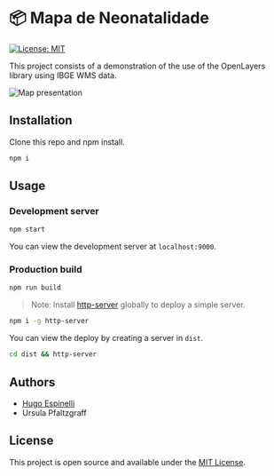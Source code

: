 # 📦 Mapa de Neonatalidade

[![License: MIT](https://img.shields.io/badge/License-MIT-blue.svg)](https://opensource.org/licenses/MIT)

This project consists of a demonstration of the use of the OpenLayers library using
IBGE WMS data.

![Map presentation](https://github.com/hugoespinelli/mapa_neonatalidade_ibge/gif-presentation.gif)

## Installation

Clone this repo and npm install.

```bash
npm i
```

## Usage

### Development server

```bash
npm start
```

You can view the development server at `localhost:9000`.

### Production build

```bash
npm run build
```

> Note: Install [http-server](https://www.npmjs.com/package/http-server) globally to deploy a simple server.

```bash
npm i -g http-server
```

You can view the deploy by creating a server in `dist`.

```bash
cd dist && http-server
```

## Authors

- [Hugo Espinelli](https://github.com/hugoespinelli)
- Ursula Pfaltzgraff

## License

This project is open source and available under the [MIT License](LICENSE).
